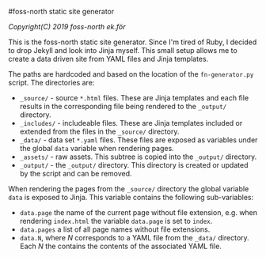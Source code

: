 #foss-north static site generator

_Copyright(C) 2019 foss-north ek.för_

This is the foss-north static site generator. Since I'm tired of Ruby, I decided to drop Jekyll and look into Jinja myself. This small setup allows me to create a data driven site from YAML files and Jinja templates.

The paths are hardcoded and based on the location of the `fn-generator.py` script. The directories are:

* `_source/` - source `*.html` files. These are Jinja templates and each file results in the corresponding file being rendered to the `_output/` directory.
* `_includes/` - includeable files. These are Jinja templates included or extended from the files in the `_source/` directory.
* `_data/` - data set `*.yaml` files. These files are exposed as variables under the global `data` variable when rendering pages.
* `_assets/` - raw assets. This subtree is copied into the `_output/` directory.
* `_output/` - the `_output/` directory. This directory is created or updated by the script and can be removed.

When rendering the pages from the `_source/` directory the global variable `data` is exposed to Jinja. This variable contains the following sub-variables:

* `data.page` the name of the current page without file extension, e.g. when rendering `index.html` the variable `data.page` is set to `index`.
* `data.pages` a list of all page names without file extensions.
* `data.N`, where _N_ corresponds to a YAML file from the `_data/` directory. Each _N_ the contains the contents of the associated YAML file.
